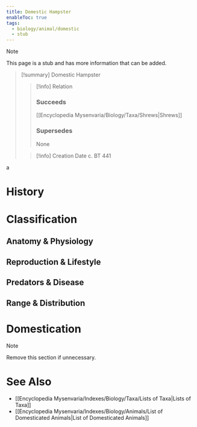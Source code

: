 ```yaml
---
title: Domestic Hampster
enableToc: true
tags:
  - biology/animal/domestic
  - stub
---
```


> [!note]
> This page is a stub and has more information that can be added.

> [!summary] Domestic Hampster
> > [!info] Relation
> > ### Succeeds
> > [[Encyclopedia Mysenvaria/Biology/Taxa/Shrews|Shrews]]
> > ### Supersedes
> > None
>
> > [!info] Creation Date
> > c. BT 441

a
# History

# Classification
## Anatomy & Physiology

## Reproduction & Lifestyle

## Predators & Disease

## Range & Distribution

# Domestication

> [!note]
> Remove this section if unnecessary.
# See Also
- [[Encyclopedia Mysenvaria/Indexes/Biology/Taxa/Lists of Taxa|Lists of Taxa]]
- [[Encyclopedia Mysenvaria/Indexes/Biology/Animals/List of Domesticated Animals|List of Domesticated Animals]]
